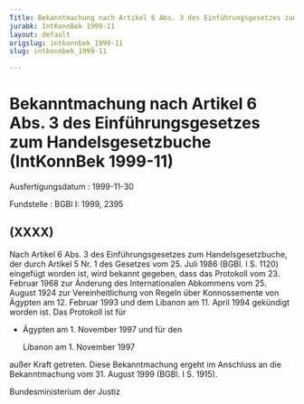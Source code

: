 ```yaml
---
Title: Bekanntmachung nach Artikel 6 Abs. 3 des Einführungsgesetzes zum Handelsgesetzbuche
jurabk: IntKonnBek 1999-11
layout: default
origslug: intkonnbek_1999-11
slug: intkonnbek_1999-11

---
```


# Bekanntmachung nach Artikel 6 Abs. 3 des Einführungsgesetzes zum Handelsgesetzbuche (IntKonnBek 1999-11)

Ausfertigungsdatum
:   1999-11-30

Fundstelle
:   BGBl I: 1999, 2395



## (XXXX)

Nach Artikel 6 Abs. 3 des Einführungsgesetzes zum Handelsgesetzbuche, der durch Artikel 5 Nr. 1 des Gesetzes vom 25. Juli 1986 (BGBl. I S. 1120) eingefügt worden ist, wird bekannt gegeben, dass das Protokoll vom 23. Februar 1968 zur Änderung des Internationalen Abkommens vom 25. August 1924 zur Vereinheitlichung von Regeln über Konnossemente von Ägypten am 12. Februar 1993 und dem Libanon am 11. April 1994 gekündigt worden ist. Das Protokoll ist für

*   Ägypten am 1. November 1997 und für den

    Libanon am 1. November 1997



außer Kraft getreten.
Diese Bekanntmachung ergeht im Anschluss an die Bekanntmachung vom 31. August 1999 (BGBl. I S. 1915).

Bundesministerium der Justiz


